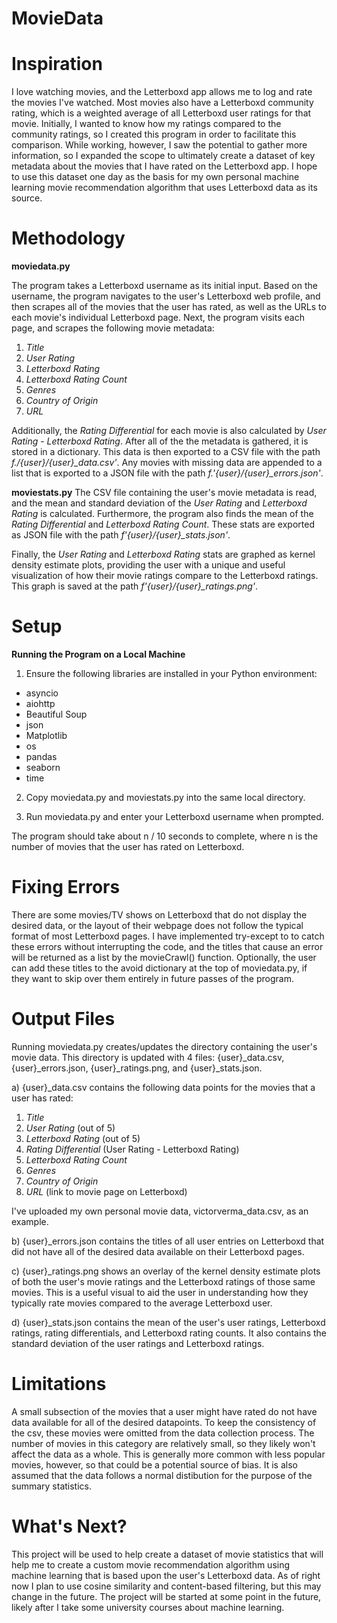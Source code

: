 # MovieData

# Inspiration

I love watching movies, and the Letterboxd app allows me to log and rate
the movies I've watched. Most movies also have a Letterboxd community
rating, which is a weighted average of all Letterboxd user ratings
for that movie. Initially, I wanted to know how my ratings compared to the
community ratings, so I created this program in order to facilitate this
comparison. While working, however, I saw the potential to gather more
information, so I expanded the scope to ultimately create a dataset of key
metadata about the movies that I have rated on the Letterboxd app. I hope
to use this dataset one day as the basis for my own personal machine
learning movie recommendation algorithm that uses Letterboxd data as its source.

# Methodology

**moviedata.py**

The program takes a Letterboxd username as its initial input. Based on the username, the program navigates to the user's Letterboxd web profile, and then scrapes all of the movies that the user has rated, as well as the URLs to each movie's individual Letterboxd page. Next, the program visits each page, and scrapes the following movie metadata:

1. _Title_
2. _User Rating_
3. _Letterboxd Rating_
4. _Letterboxd Rating Count_
5. _Genres_
6. _Country of Origin_
7. _URL_

Additionally, the _Rating Differential_ for each movie is also calculated by _User Rating_ - _Letterboxd Rating_. After all of the the metadata is gathered, it is stored in a dictionary. This data is then exported to a CSV file with the path _f./{user}/{user}\_data.csv'_. Any movies with missing data are appended to a list that is exported to a JSON file with the path _f.'{user}/{user}\_errors.json'_.

**moviestats.py**
The CSV file containing the user's movie metadata is read, and the mean and standard deviation of the _User Rating_ and _Letterboxd Rating_ is calculated. Furthermore, the program also finds the mean of the _Rating Differential_ and _Letterboxd Rating Count_. These stats are exported as JSON file with the path _f'{user}/{user}\_stats.json'_.

Finally, the _User Rating_ and _Letterboxd Rating_ stats are graphed as kernel density estimate plots, providing the user with a unique and useful visualization of how their movie ratings compare to the Letterboxd ratings. This graph is saved at the path _f'{user}/{user}\_ratings.png'_.

# Setup

**Running the Program on a Local Machine**

1. Ensure the following libraries are installed in your Python environment:

- asyncio
- aiohttp
- Beautiful Soup
- json
- Matplotlib
- os
- pandas
- seaborn
- time

2. Copy moviedata.py and moviestats.py into the same local directory.

3. Run moviedata.py and enter your Letterboxd username when prompted.

The program should take about n / 10 seconds to complete, where n is the number of movies that the user has rated on Letterboxd.

# Fixing Errors

There are some movies/TV shows on Letterboxd that do not display the
desired data, or the layout of their webpage does not follow the typical
format of most Letterboxd pages. I have implemented try-except to to catch
these errors without interrupting the code, and the titles that cause an
error will be returned as a list by the movieCrawl() function. Optionally,
the user can add these titles to the avoid dictionary at the top of
moviedata.py, if they want to skip over them entirely in future passes of
the program.

# Output Files

Running moviedata.py creates/updates the directory containing the user's movie data. This directory is updated with 4 files: {user}\_data.csv, {user}\_errors.json, {user}\_ratings.png, and {user}\_stats.json.

a) {user}\_data.csv contains the following data points for the movies that a user has rated:

1. _Title_
2. _User Rating_ (out of 5)
3. _Letterboxd Rating_ (out of 5)
4. _Rating Differential_ (User Rating - Letterboxd Rating)
5. _Letterboxd Rating Count_
6. _Genres_
7. _Country of Origin_
8. _URL_ (link to movie page on Letterboxd)

I've uploaded my own personal movie data, victorverma_data.csv, as an
example.

b) {user}\_errors.json contains the titles of all user entries on Letterboxd that did not have all of the desired data available on their Letterboxd pages.

c) {user}\_ratings.png shows an overlay of the kernel density estimate plots of both the user's movie ratings and the Letterboxd ratings of those same movies. This is a useful visual to aid the user in understanding how they typically rate movies compared to the average Letterboxd user.

d) {user}\_stats.json contains the mean of the user's user ratings, Letterboxd ratings, rating differentials, and Letterboxd rating counts. It also contains the standard deviation of the user ratings and Letterboxd ratings.

# Limitations

A small subsection of the movies that a user might have rated do not have data
available for all of the desired datapoints. To keep the consistency of
the csv, these movies were omitted from the data collection process. The
number of movies in this category are relatively small, so they likely
won't affect the data as a whole. This is generally more common with less
popular movies, however, so that could be a potential source of bias. It
is also assumed that the data follows a normal distibution for the purpose
of the summary statistics.

# What's Next?

This project will be used to help create a dataset of movie statistics
that will help me to create a custom movie recommendation algorithm using
machine learning that is based upon the user's Letterboxd data. As of
right now I plan to use cosine similarity and content-based filtering, but
this may change in the future. The project will be started at some point
in the future, likely after I take some university courses about machine
learning.
